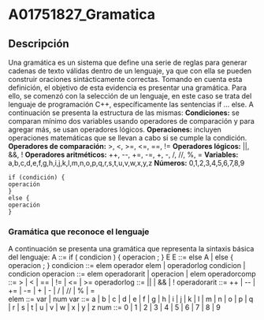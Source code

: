 # A01751827_Gramatica
## Descripción
Una gramática es un sistema que define una serie de reglas para generar cadenas de texto válidas dentro de un lenguaje, ya que con ella se pueden construir oraciones sintácticamente correctas.
Tomando en cuenta esta definición, el objetivo de esta evidencia es presentar una gramática. Para ello, se comenzó con la selección de un lenguaje, en este caso se trata del lenguaje de programación C++, específicamente las sentencias if … else. A continuación se presenta la estructura de las mismas:
**Condiciones:** se comparan mínimo dos variables usando operadores de comparación y para agregar más, se usan operadores lógicos.
**Operaciones:** incluyen operaciones matemáticas que se llevan a cabo si se cumple la condición.
**Operadores de comparación:** >, <, >=, <=, ==, !=
**Operadores lógicos:** ||, &&, !
**Operadores aritméticos:** ++, --, +=, -=, +, -, /, //, %, =
**Variables:** a,b,c,d,e,f,g,h,i,j,k,l,m,n,o,p,q,r,s,t,u,v,w,x,y,z
**Números:** 0,1,2,3,4,5,6,7,8,9
```
if (condición) {
operación
}
else {
operación
}
```

### Gramática que reconoce el lenguaje
A continuación se presenta una gramática que representa la sintaxis básica del lenguaje:
A ::= if ( condicion ) { operacion ;  } E
E ::= else A | else { operacion ; }
condicion ::= elem  operador elem  | operadorlog condicion | condicion
operacion ::=  elem  operadorarit | operacion |  elem
operadorcomp ::=  > | < | == | != | <= | >=
operadorlog ::=  || | && | !
operadorarit ::= ++ | -- | += | -= | + | - | / | // | % | =  
elem ::= var | num
var ::= a | b | c | d | e | f | g | h | i | j | k | l | m | n | o | p | q | r | s | t | u | v | w | x | y | z
num ::= 0 | 1 | 2 | 3 | 4 | 5 | 6 | 7 | 8 | 9



